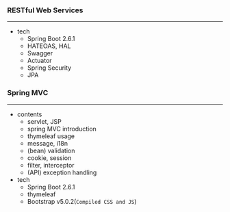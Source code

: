 ### RESTful Web Services
---
- tech
  - Spring Boot 2.6.1
  - HATEOAS, HAL
  - Swagger
  - Actuator
  - Spring Security
  - JPA  
### Spring MVC
---
- contents
  - servlet, JSP
  - spring MVC introduction
  - thymeleaf usage
  - message, i18n
  - (bean) validation
  - cookie, session
  - filter, interceptor
  - (API) exception handling
- tech
  - Spring Boot 2.6.1
  - thymeleaf
  - Bootstrap v5.0.2(`Compiled CSS and JS`)
